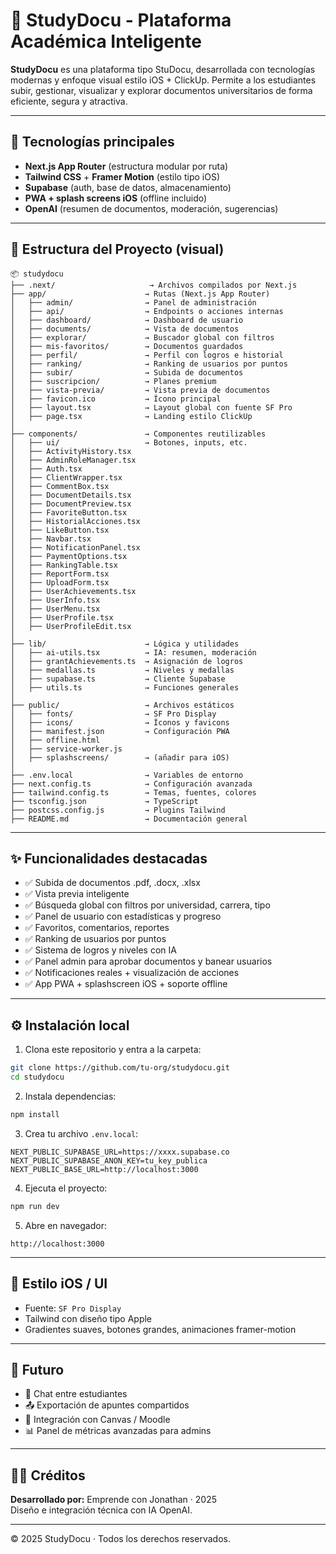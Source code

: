 # 📘 StudyDocu - Plataforma Académica Inteligente

**StudyDocu** es una plataforma tipo StuDocu, desarrollada con tecnologías modernas y enfoque visual estilo iOS + ClickUp. Permite a los estudiantes subir, gestionar, visualizar y explorar documentos universitarios de forma eficiente, segura y atractiva.

---

## 🚀 Tecnologías principales
- **Next.js App Router** (estructura modular por ruta)
- **Tailwind CSS** + **Framer Motion** (estilo tipo iOS)
- **Supabase** (auth, base de datos, almacenamiento)
- **PWA + splash screens iOS** (offline incluido)
- **OpenAI** (resumen de documentos, moderación, sugerencias)

---

## 📁 Estructura del Proyecto (visual)

```
📦 studydocu
├── .next/                     → Archivos compilados por Next.js
├── app/                      → Rutas (Next.js App Router)
│   ├── admin/                → Panel de administración
│   ├── api/                  → Endpoints o acciones internas
│   ├── dashboard/            → Dashboard de usuario
│   ├── documents/            → Vista de documentos
│   ├── explorar/             → Buscador global con filtros
│   ├── mis-favoritos/        → Documentos guardados
│   ├── perfil/               → Perfil con logros e historial
│   ├── ranking/              → Ranking de usuarios por puntos
│   ├── subir/                → Subida de documentos
│   ├── suscripcion/          → Planes premium
│   ├── vista-previa/         → Vista previa de documentos
│   ├── favicon.ico           → Ícono principal
│   ├── layout.tsx            → Layout global con fuente SF Pro
│   ├── page.tsx              → Landing estilo ClickUp
│
├── components/               → Componentes reutilizables
│   ├── ui/                   → Botones, inputs, etc.
│   ├── ActivityHistory.tsx
│   ├── AdminRoleManager.tsx
│   ├── Auth.tsx
│   ├── ClientWrapper.tsx
│   ├── CommentBox.tsx
│   ├── DocumentDetails.tsx
│   ├── DocumentPreview.tsx
│   ├── FavoriteButton.tsx
│   ├── HistorialAcciones.tsx
│   ├── LikeButton.tsx
│   ├── Navbar.tsx
│   ├── NotificationPanel.tsx
│   ├── PaymentOptions.tsx
│   ├── RankingTable.tsx
│   ├── ReportForm.tsx
│   ├── UploadForm.tsx
│   ├── UserAchievements.tsx
│   ├── UserInfo.tsx
│   ├── UserMenu.tsx
│   ├── UserProfile.tsx
│   ├── UserProfileEdit.tsx
│
├── lib/                      → Lógica y utilidades
│   ├── ai-utils.tsx          → IA: resumen, moderación
│   ├── grantAchievements.ts  → Asignación de logros
│   ├── medallas.ts           → Niveles y medallas
│   ├── supabase.ts           → Cliente Supabase
│   ├── utils.ts              → Funciones generales
│
├── public/                   → Archivos estáticos
│   ├── fonts/                → SF Pro Display
│   ├── icons/                → Íconos y favicons
│   ├── manifest.json         → Configuración PWA
│   ├── offline.html
│   ├── service-worker.js
│   ├── splashscreens/        → (añadir para iOS)
│
├── .env.local                → Variables de entorno
├── next.config.ts            → Configuración avanzada
├── tailwind.config.ts        → Temas, fuentes, colores
├── tsconfig.json             → TypeScript
├── postcss.config.js         → Plugins Tailwind
├── README.md                 → Documentación general
```

---

## ✨ Funcionalidades destacadas

- ✅ Subida de documentos .pdf, .docx, .xlsx
- ✅ Vista previa inteligente
- ✅ Búsqueda global con filtros por universidad, carrera, tipo
- ✅ Panel de usuario con estadísticas y progreso
- ✅ Favoritos, comentarios, reportes
- ✅ Ranking de usuarios por puntos
- ✅ Sistema de logros y niveles con IA
- ✅ Panel admin para aprobar documentos y banear usuarios
- ✅ Notificaciones reales + visualización de acciones
- ✅ App PWA + splashscreen iOS + soporte offline

---

## ⚙️ Instalación local

1. Clona este repositorio y entra a la carpeta:
```bash
git clone https://github.com/tu-org/studydocu.git
cd studydocu
```

2. Instala dependencias:
```bash
npm install
```

3. Crea tu archivo `.env.local`:
```env
NEXT_PUBLIC_SUPABASE_URL=https://xxxx.supabase.co
NEXT_PUBLIC_SUPABASE_ANON_KEY=tu_key_publica
NEXT_PUBLIC_BASE_URL=http://localhost:3000
```

4. Ejecuta el proyecto:
```bash
npm run dev
```

5. Abre en navegador:
```
http://localhost:3000
```

---

## 📱 Estilo iOS / UI
- Fuente: `SF Pro Display`
- Tailwind con diseño tipo Apple
- Gradientes suaves, botones grandes, animaciones framer-motion

---

## 🧠 Futuro
- 🧩 Chat entre estudiantes
- 📤 Exportación de apuntes compartidos
- 🔗 Integración con Canvas / Moodle
- 📊 Panel de métricas avanzadas para admins

---

## 👨‍💻 Créditos
**Desarrollado por:** Emprende con Jonathan · 2025  
Diseño e integración técnica con IA OpenAI.

---

© 2025 StudyDocu · Todos los derechos reservados.
